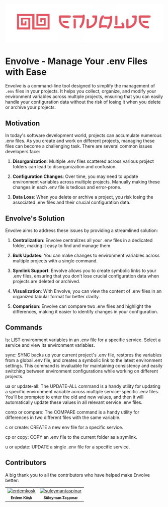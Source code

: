 ![alt text](./logo.png)

# Envolve - Manage Your .env Files with Ease

Envolve is a command-line tool designed to simplify the management of `.env` files in your projects. It helps you collect, organize, and modify your environment variables across multiple projects, ensuring that you can easily handle your configuration data without the risk of losing it when you delete or archive your projects.

## Motivation

In today's software development world, projects can accumulate numerous .env files. As you create and work on different projects, managing these files can become a challenging task. There are several common issues developers face:

1. **Disorganization**: Multiple .env files scattered across various project folders can lead to disorganization and confusion.

2. **Configuration Changes**: Over time, you may need to update environment variables across multiple projects. Manually making these changes in each .env file is tedious and error-prone.

3. **Data Loss**: When you delete or archive a project, you risk losing the associated .env files and their crucial configuration data.

## Envolve's Solution

Envolve aims to address these issues by providing a streamlined solution:

1. **Centralization**: Envolve centralizes all your .env files in a dedicated folder, making it easy to find and manage them.

2. **Bulk Updates**: You can make changes to environment variables across multiple projects with a single command.

3. **Symlink Support**: Envolve allows you to create symbolic links to your .env files, ensuring that you don't lose crucial configuration data when projects are deleted or archived.

4. **Visualization**: With Envolve, you can view the content of .env files in an organized tabular format for better clarity.

5. **Comparison**: Envolve can compare two .env files and highlight the differences, making it easier to identify changes in your configuration.

## Commands
ls: LIST environment variables in an .env file for a specific service. Select a service and view its environment variables.

sync: SYNC backs up your current project's .env file, restores the variables from a global .env file, and creates a symbolic link to the latest environment settings. This command is invaluable for maintaining consistency and easily switching between environment configurations while working on different projects.

ua or update-all: The UPDATE-ALL command is a handy utility for updating a specific environment variable across multiple service-specific .env files. You'll be prompted to enter the old and new values, and then it will automatically update these values in all relevant service .env files.

comp or compare: The COMPARE command is a handy utility for differences in two different files with the same variable.

c or create: CREATE a new env file for a specific service.

cp or copy: COPY an .env file to the current folder as a symlink.

u or update: UPDATE a single .env file for a specific service.



## Contributors

A big thank you to all the contributors who have helped make Envolve better:

<table>
  <tr>
    <td align="center">
      <a href="https://github.com/erdemkosk">
        <img src="https://github.com/erdemkosk.png" width="100px;" alt="erdemkosk"/>
        <br />
        <sub><b>Erdem Köşk</b></sub>
      </a>
    </td>
    <td align="center">
      <a href="https://github.com/suleymantaspinar">
        <img src="https://github.com/suleymantaspinar.png" width="100px;" alt="suleymantaspinar"/>
        <br />
        <sub><b>Süleyman Taşpınar</b></sub>
      </a>
    </td>
  </tr>
</table>